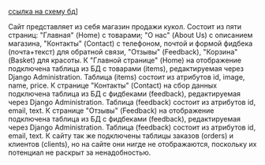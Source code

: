 [ссылка на схему бд](https://dbdiagram.io/d/6481eb55722eb77494a30331)]

Сайт представляет из себя магазин продажи кукол. Состоит из пяти страниц: "Главная" (Home) с товарами; "О нас" (About Us) с описанием магазина, "Контакты" (Contact) с телефоном, почтой и формой фидбека (почта+текст) для обратной связи, "Отзывы" (Feedback), "Корзина" (Basket) для красоты.
К "Главной странице" (Home) на отображение подключена таблица из БД с товарами (items), редактируемая через Django Administration. Таблица (items) состоит из атрибутов id, image, name, price.
К странице "Контакты" (Contact) на сбор данных подключена таблица из БД с фидбеками (feedback), редактируемая через Django Administration. Таблица (feedback) состоит из атрибутов id, email, text. 
К странице "Отзывы" (Feedback) на отображение подключена таблица из БД с фидбеками (feedback), редактируемая через Django Administration. Таблица (feedback) состоит из атрибутов id, email, text. 
К сайту так же подключены таблицы заказов (orders) и клиентов (clients), но на сайте они нигде не отображаются, поскольку их потенциал не раскрыт за ненадобностью.
